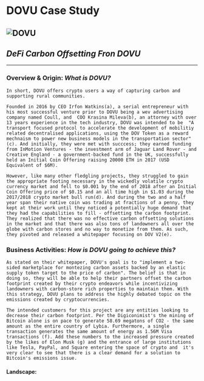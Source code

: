 # DOVU Case Study


![DOVU](https://miro.medium.com/max/14000/1*Fg2ZtT4sGo4EgyZ9skUMng.png)
---
## ***DeFi Carbon Offsetting Fron DOVU*** 
---
### Overview & Origin: *What is DOVU?*
    In short, DOVU offers crypto users a way of capturing carbon and supporting rural communities. 
    
    Founded in 2016 by CEO Irfon Watkins(a), a serial entrepreneur with his most successful venture prior to DOVU being a wev advertising company named Coull, and  COO Krasina Mileva(b), an attorney with over 13 years experience in the tech industry, DOVU was intended to be  "A transport focused protocol to accelerate the development of mobilitiy related decentralised applications, using the DOV Token as a reward mechnaism to power new business models in the transportation sector"(c). And initially, they were met with succcess; they earned funding from InMotion Ventures - the investment arm of Jaguar Land Rover - and Creative England - a government-backed fund in the UK, successfully held an Initial Coin Offering raising 20000 ETH in 2017 (USD Equivalent of $6M).
    
    However, like many other fledgling projects, they struggled to gain the appropriate footing necessary in the wickedly volatile crypto currency market and fell to $0.001 by the end of 2018 after an Initial Coin Offering price of $0.15 and an all time high in $1.03 during the 2017/2018 crypto market bull run(d). And during the two and a half year span their native coin was trading at fractions of a penny, they kept at their work until they noticed a potentially huge demand that they had the capabilities to fill - offsetting the carbon footprint. They realized that there was no effective carbon offsetting solutions in the market and that there was also tons of landowners all over the globe with carbon stores and no way to monetize from them. As such, they pivoted and released a whitepaper focusing on DOV V2(e).

### Business Activities: *How is DOVU going to achieve this?*
    As stated on their whitepaper, DOVU's goal is to "implement a two-sided marketplace for montezing carbon assets backed by an elastic supply token target to the price of carbon". The belief is that in doing so, they will be able to help their partners offset the carbon footprint created by their crypto endeavors while incentivizing landowners with carbon-store rich properties to maintain them. With this strategy, DOVU plans to address the highly debated topic on the emissions created by cryptocurrencies.

    The intended customers for this project are any entities looking to decrease their carbon footprint. Per the Digiconimist's the mining of Bitcoin alone is on pace to generate 58.69 megatons of CO2 - the same amount as the entire country of Lybia. Furthermore, a single transaction generates the same amount of energy as 1.56M Visa transactions (f). Add these numbers to the increased pressure created by the likes of Elon Musk (g) and the entrance of large institutions like Tesla, PayPal, and Square entering the space of crypto and  it's very clear to see that there is a clear demand for a solution to Bitcoin's emissions issue. 

#### Landscape: 